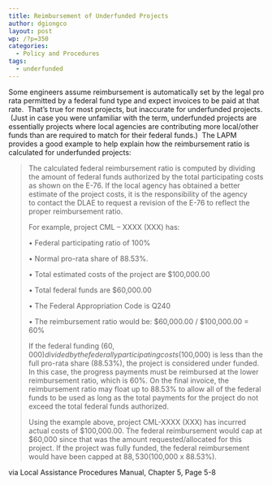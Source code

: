 ```yaml
---
title: Reimbursement of Underfunded Projects
author: dgiongco
layout: post
wp: /?p=350
categories:
  - Policy and Procedures
tags:
  - underfunded
---
```

Some engineers assume reimbursement is automatically set by the legal pro rata permitted by a federal fund type and expect invoices to be paid at that rate.  That&#8217;s true for most projects, but inaccurate for underfunded projects.  (Just in case you were unfamiliar with the term, underfunded projects are essentially projects where local agencies are contributing more local/other funds than are required to match for their federal funds.)  The LAPM provides a good example to help explain how the reimbursement ratio is calculated for underfunded projects:

> The calculated federal reimbursement ratio is computed by dividing the amount of federal funds authorized by the total participating costs as shown on the E-76. If the local agency has obtained a better estimate of the project costs, it is the responsibility of the agency to contact the DLAE to request a revision of the E-76 to reflect the proper reimbursement ratio.
> 
> For example, project CML – XXXX (XXX) has:
> 
> • Federal participating ratio of 100%
> 
> • Normal pro-rata share of 88.53%.
> 
> • Total estimated costs of the project are $100,000.00
> 
> • Total federal funds are $60,000.00
> 
> • The Federal Appropriation Code is Q240
> 
> • The reimbursement ratio would be: $60,000.00 / $100,000.00 = 60%
> 
> If the federal funding ($60,000) divided by the federally participating costs ($100,000) is less than the full pro-rata share (88.53%), the project is considered under funded. In this case, the progress payments must be reimbursed at the lower reimbursement ratio, which is 60%. On the final invoice, the reimbursement ratio may float up to 88.53% to allow all of the federal funds to be used as long as the total payments for the project do not exceed the total federal funds authorized.
> 
> Using the example above, project CML-XXXX (XXX) has incurred actual costs of $100,000.00. The federal reimbursement would cap at $60,000 since that was the amount requested/allocated for this project. If the project was fully funded, the federal reimbursement would have been capped at $88,530 ($100,000 x 88.53%).

via Local Assistance Procedures Manual, Chapter 5, Page 5-8